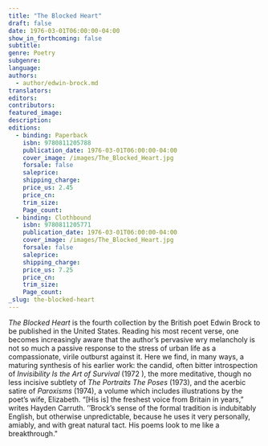 ```yaml
---
title: "The Blocked Heart"
draft: false
date: 1976-03-01T06:00:00-04:00
show_in_forthcoming: false
subtitle:
genre: Poetry
subgenre:
language:
authors:
  - author/edwin-brock.md
translators:
editors:
contributors:
featured_image:
description:
editions:
  - binding: Paperback
    isbn: 9780811205788
    publication_date: 1976-03-01T06:00:00-04:00
    cover_image: /images/The_Blocked_Heart.jpg
    forsale: false
    saleprice:
    shipping_charge:
    price_us: 2.45
    price_cn:
    trim_size:
    Page_count:
  - binding: Clothbound
    isbn: 9780811205771
    publication_date: 1976-03-01T06:00:00-04:00
    cover_image: /images/The_Blocked_Heart.jpg
    forsale: false
    saleprice:
    shipping_charge:
    price_us: 7.25
    price_cn:
    trim_size:
    Page_count:
_slug: the-blocked-heart
---
```


_The Blocked Heart_ is the fourth collection by the British poet Edwin Brock to be published in the United States. Reading his most recent verse, one becomes increasingly aware that the author’s pervasive wry melancholy is not so much a passive response to the stress of urban life as a compassionate, virile outburst against it. Here we find, in many ways, a maturing synthesis of his earlier work: the candid, often bitter introspection of _Invisibility Is the Art of Survival_ (1972 ), the more meditative, though no less incisive subtlety of _The Portraits The Poses_ (1973), and the acerbic satire of _Paroxisms_ (1974), a volume which includes illustrations by the poet’s wife, Elizabeth. “[His is] the freshest voice from Britain in years,” writes Hayden Carruth. ’’Brock’s sense of the formal tradition is indubitably English, but otherwise unpredictable, because he uses it very personally, amiably, and with great natural tact. His poems look to me like a breakthrough."

